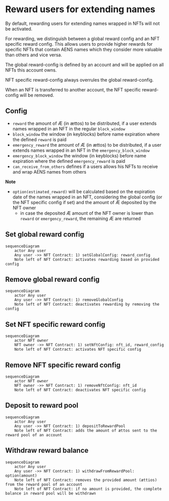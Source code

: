 # Reward users for extending names

By default, rewarding users for extending names wrapped in NFTs will not be activated.

For rewarding, we distinguish between a global reward config and an NFT specific reward config. This allows users to provide higher rewards for specific NFTs that contain AENS names which they consider more valuable than others and vice versa.

The global reward-config is defined by an account and will be applied on all NFTs this account owns.

NFT specific reward-config always overrules the global reward-config.

When an NFT is transferred to another account, the NFT specific reward-config will be removed.

## Config

- `reward` the amount of Æ (in ættos) to be distributed, if a user extends names wrapped in an NFT in the regular `block_window`
- `block_window` the window (in keyblocks) before name expiration where the defined `reward` is paid
- `emergency_reward` the amount of Æ (in ættos) to be distributed, if a user extends names wrapped in an NFT in the `emergency_block_window`
- `emergency_block_window` the window (in keyblocks) before name expiration where the defined `emergency_reward` is paid
- `can_receive_from_others` defines if a users allows his NFTs to receive and wrap AENS names from others

**Note**

- `option(estimated_reward)` will be calculated based on the expiration date of the names wrapped in an NFT, considering the global config (or the NFT specific config if set) and the amount of Æ deposited by the NFT owner
   - in case the deposited Æ amount of the NFT owner is lower than `reward` or `emergency_reward`, the remaining Æ are returned

## Set global reward config

```mermaid
sequenceDiagram
    actor Any user
    Any user ->> NFT Contract: 1) setGlobalConfig: reward_config
    Note left of NFT Contract: activates rewarding based on provided config
```

## Remove global reward config

```mermaid
sequenceDiagram
    actor Any user
    Any user ->> NFT Contract: 1) removeGlobalConfig
    Note left of NFT Contract: deactivates rewarding by removing the config
```

## Set NFT specific reward config

```mermaid
sequenceDiagram
    actor NFT owner
    NFT owner ->> NFT Contract: 1) setNftConfig: nft_id, reward_config
    Note left of NFT Contract: activates NFT specific config
```

## Remove NFT specific reward config

```mermaid
sequenceDiagram
    actor NFT owner
    NFT owner ->> NFT Contract: 1) removeNftConfig: nft_id
    Note left of NFT Contract: deactivates NFT specific config
```

## Deposit to reward pool

```mermaid
sequenceDiagram
    actor Any user
    Any user ->> NFT Contract: 1) depositToRewardPool
    Note left of NFT Contract: adds the amount of ættos sent to the reward pool of an account
```

## Withdraw reward balance

```mermaid
sequenceDiagram
    actor Any user
    Any user ->> NFT Contract: 1) withdrawFromRewardPool: option(amount)
    Note left of NFT Contract: removes the provided amount (ættios) from the reward pool of an account
    Note left of NFT Contract: if no amount is provided, the complete balance in reward pool will be withdrawn
```